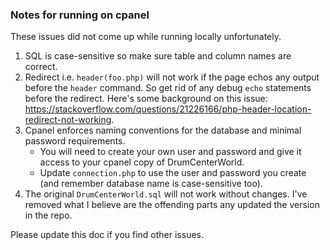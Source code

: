 ### Notes for running on cpanel

These issues did not come up while running locally unfortunately.

1. SQL is case-sensitive so make sure table and column names are correct.
2. Redirect i.e. `header(foo.php)` will not work if the page echos any output before the `header` command. So get rid of any debug `echo` statements before the redirect. Here's some background on this issue: https://stackoverflow.com/questions/21226166/php-header-location-redirect-not-working.
3. Cpanel enforces naming conventions for the database and minimal password requirements. 
   - You will need to create your own user and password and give it access to your cpanel copy of DrumCenterWorld.
   - Update `connection.php` to use the user and password you create (and remember database name is case-sensitive too).
 4. The original `DrumCenterWorld.sql` will not work without changes. I've removed what I believe are the offending parts any updated the version in the repo.

Please update this doc if you find other issues.
